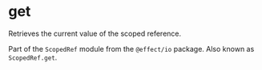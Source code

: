 # get

Retrieves the current value of the scoped reference.

Part of the `ScopedRef` module from the `@effect/io` package. Also known as `ScopedRef.get`.
